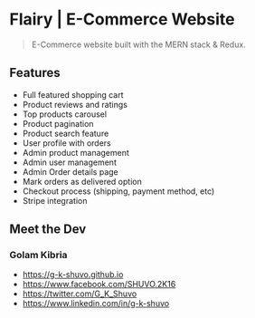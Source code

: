 # Flairy | E-Commerce Website

> E-Commerce website built with the MERN stack & Redux.

## Features

- Full featured shopping cart
- Product reviews and ratings
- Top products carousel
- Product pagination
- Product search feature
- User profile with orders
- Admin product management
- Admin user management
- Admin Order details page
- Mark orders as delivered option
- Checkout process (shipping, payment method, etc)
- Stripe integration

## Meet the Dev

### Golam Kibria

- <https://g-k-shuvo.github.io>
- <https://www.facebook.com/SHUVO.2K16>
- <https://twitter.com/G_K_Shuvo>
- <https://www.linkedin.com/in/g-k-shuvo>
